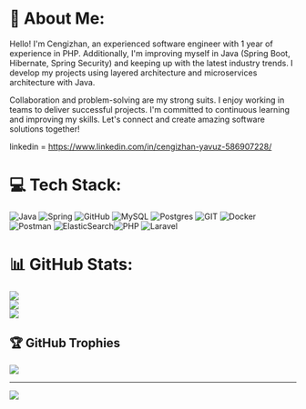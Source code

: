# 💫 About Me:
Hello! I'm Cengizhan, an experienced software engineer with 1 year of experience in PHP. Additionally, I'm improving myself in Java (Spring Boot, Hibernate, Spring Security) and keeping up with the latest industry trends. I develop my projects using layered architecture and microservices architecture with Java.

Collaboration and problem-solving are my strong suits. I enjoy working in teams to deliver successful projects. I'm committed to continuous learning and improving my skills. Let's connect and create amazing software solutions together!

linkedin = https://www.linkedin.com/in/cengizhan-yavuz-586907228/


# 💻 Tech Stack:
![Java](https://img.shields.io/badge/java-%23ED8B00.svg?style=for-the-badge&logo=java&logoColor=white) ![Spring](https://img.shields.io/badge/spring-%236DB33F.svg?style=for-the-badge&logo=spring&logoColor=white) ![GitHub](https://img.shields.io/badge/GitHub-%23121011.svg?style=for-the-badge&logo=github&logoColor=white) ![MySQL](https://img.shields.io/badge/mysql-%2300f.svg?style=for-the-badge&logo=mysql&logoColor=white) ![Postgres](https://img.shields.io/badge/postgres-%23316192.svg?style=for-the-badge&logo=postgresql&logoColor=white) ![GIT](https://img.shields.io/badge/Git-fc6d26?style=for-the-badge&logo=git&logoColor=white) ![Docker](https://img.shields.io/badge/docker-%230db7ed.svg?style=for-the-badge&logo=docker&logoColor=white) ![Postman](https://img.shields.io/badge/Postman-FF6C37?style=for-the-badge&logo=postman&logoColor=white) ![ElasticSearch](https://img.shields.io/badge/-ElasticSearch-005571?style=for-the-badge&logo=elasticsearch)![PHP](https://img.shields.io/badge/php-%23777BB4.svg?style=for-the-badge&logo=php&logoColor=white) ![Laravel](https://img.shields.io/badge/laravel-%23FF2D20.svg?style=for-the-badge&logo=laravel&logoColor=white)
# 📊 GitHub Stats:
![](https://github-readme-stats.vercel.app/api?username=cengizhan1&theme=dark&hide_border=false&include_all_commits=false&count_private=false)<br/>
![](https://github-readme-streak-stats.herokuapp.com/?user=cengizhan1&theme=dark&hide_border=false)<br/>
![](https://github-readme-stats.vercel.app/api/top-langs/?username=cengizhan1&theme=dark&hide_border=false&include_all_commits=false&count_private=false&layout=compact)

## 🏆 GitHub Trophies
![](https://github-profile-trophy.vercel.app/?username=Cengizhan1&theme=radical&no-frame=false&no-bg=true&margin-w=4)

---
[![](https://visitcount.itsvg.in/api?id=Cengizhan1&icon=0&color=0)](https://visitcount.itsvg.in)

<!-- Proudly created with GPRM ( https://gprm.itsvg.in ) -->
